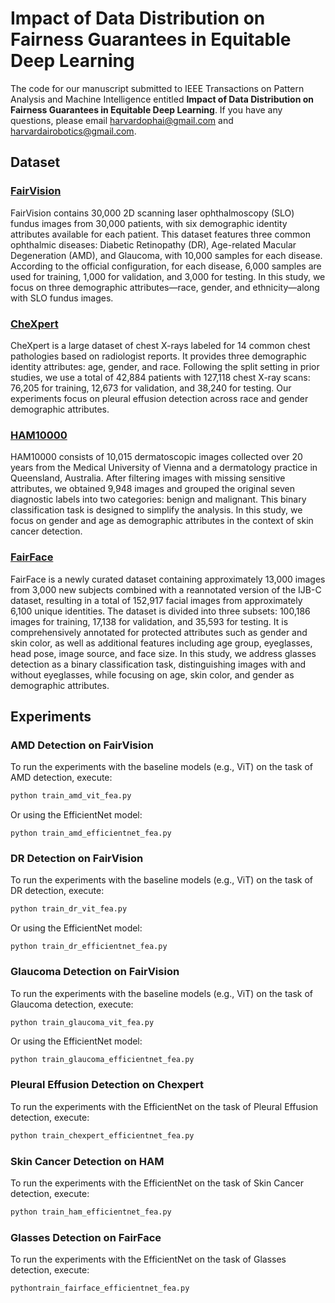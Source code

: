 # Impact of Data Distribution on Fairness Guarantees in Equitable Deep Learning

The code for our manuscript submitted to IEEE Transactions on Pattern Analysis and Machine Intelligence entitled **Impact of Data Distribution on Fairness Guarantees in Equitable Deep Learning**. If you have any questions, please email <harvardophai@gmail.com> and <harvardairobotics@gmail.com>.

## Dataset

### [FairVision](https://ophai.hms.harvard.edu/datasets/harvard-fairvision30k)
FairVision contains 30,000 2D scanning laser ophthalmoscopy (SLO) fundus images from 30,000 patients, with six demographic identity attributes available for each patient. This dataset features three common ophthalmic diseases: Diabetic Retinopathy (DR), Age-related Macular Degeneration (AMD), and Glaucoma, with 10,000 samples for each disease. According to the official configuration, for each disease, 6,000 samples are used for training, 1,000 for validation, and 3,000 for testing. In this study, we focus on three demographic attributes—race, gender, and ethnicity—along with SLO fundus images.

### [CheXpert](https://stanfordmlgroup.github.io/competitions/chexpert/)
CheXpert is a large dataset of chest X-rays labeled for 14 common chest pathologies based on radiologist reports. It provides three demographic identity attributes: age, gender, and race. Following the split setting in prior studies, we use a total of 42,884 patients with 127,118 chest X-ray scans: 76,205 for training, 12,673 for validation, and 38,240 for testing. Our experiments focus on pleural effusion detection across race and gender demographic attributes.

### [HAM10000](https://dataverse.harvard.edu/dataset.xhtml?persistentId=doi:10.7910/DVN/DBW86T)
HAM10000 consists of 10,015 dermatoscopic images collected over 20 years from the Medical University of Vienna and a dermatology practice in Queensland, Australia. After filtering images with missing sensitive attributes, we obtained 9,948 images and grouped the original seven diagnostic labels into two categories: benign and malignant. This binary classification task is designed to simplify the analysis. In this study, we focus on gender and age as demographic attributes in the context of skin cancer detection.

### [FairFace](https://chalearnlap.cvc.uab.cat/dataset/36/description/)
FairFace is a newly curated dataset containing approximately 13,000 images from 3,000 new subjects combined with a reannotated version of the IJB-C dataset, resulting in a total of 152,917 facial images from approximately 6,100 unique identities. The dataset is divided into three subsets: 100,186 images for training, 17,138 for validation, and 35,593 for testing. It is comprehensively annotated for protected attributes such as gender and skin color, as well as additional features including age group, eyeglasses, head pose, image source, and face size. In this study, we address glasses detection as a binary classification task, distinguishing images with and without eyeglasses, while focusing on age, skin color, and gender as demographic attributes.

## Experiments

### AMD Detection on FairVision
To run the experiments with the baseline models (e.g., ViT) on the task of AMD detection, execute:
```bash
python train_amd_vit_fea.py
```
Or using the EfficientNet model:
```
python train_amd_efficientnet_fea.py
```

### DR Detection on FairVision
To run the experiments with the baseline models (e.g., ViT) on the task of DR detection, execute:
```bash
python train_dr_vit_fea.py
```
Or using the EfficientNet model:
```
python train_dr_efficientnet_fea.py
```

### Glaucoma Detection on FairVision
To run the experiments with the baseline models (e.g., ViT) on the task of Glaucoma detection, execute:
```bash
python train_glaucoma_vit_fea.py
```
Or using the EfficientNet model:
```
python train_glaucoma_efficientnet_fea.py
```

### Pleural Effusion Detection on Chexpert
To run the experiments with the EfficientNet on the task of Pleural Effusion detection, execute:
```bash
python train_chexpert_efficientnet_fea.py
```

### Skin Cancer Detection on HAM
To run the experiments with the EfficientNet on the task of Skin Cancer detection, execute:
```bash
python train_ham_efficientnet_fea.py
```

### Glasses Detection on FairFace
To run the experiments with the EfficientNet on the task of Glasses detection, execute:
```bash
pythontrain_fairface_efficientnet_fea.py
```

